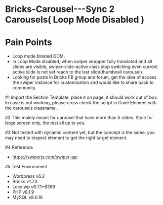 # Bricks-Carousel---Sync 2 Carousels( Loop Mode Disabled )

# Pain Points
 - Loop mode bloated DOM.
 - In Loop Mode disabled, when swiper wrapper fully translated and all slides are visible, swiper-slide-active class stop switching even current active slide is not yet reach to the last slide(thumbnail carousel).
 - Looking for posts in Bricks FB group and forum, get the idea of access the swiper instance for customization and would like to share back to community.
 
 #1 Import the Section Template, place it on page, it should work out of box. In case is not working, please cross check the script in Code Element with the carousels classname.
 
 #2 This mainly meant for carousel that have more than 5 slides. Style for large screen only, the rest all up to you.
 
 #3 Not tested with dynamic content yet, but the concept is the same, you may need to inspect element to get the right target element.
 
 #4 Reference
  - https://swiperjs.com/swiper-api
 
 #5 Test Environment
  - Wordpress v6.2
  - Bricks v1.7.3
  - Localwp v6.7.1+6369
  - PHP v8.1.9
  - MySQL v8.0.16
